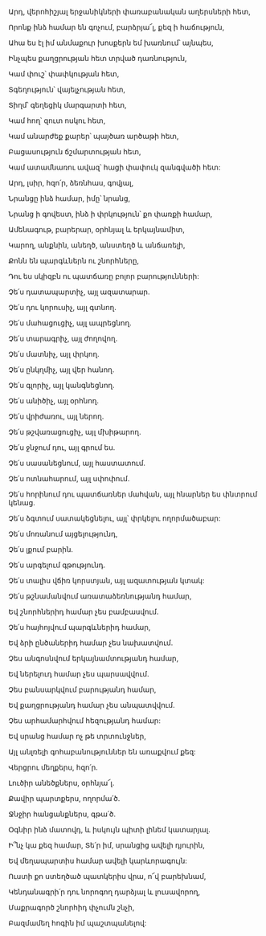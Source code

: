 Արդ, վերոհիշյալ երջանիկների փառաբանական աղերսների հետ,


Որոնք ինձ համար են գոչում, բարձրյա՜լ, քեզ ի հաճություն,


Ահա ես էլ իմ անմաքուր խոսքերն եմ խառնում՝ այնպես,


Ինչպես քաղցրության հետ տրված դառնություն,


Կամ փուշ՝ փափկության հետ,


Տգեղություն՝ վայելչության հետ,


Տիղմ՝ գեղեցիկ մարգարտի հետ,


Կամ հող՝ զուտ ոսկու հետ,


Կամ անարժեք քարեր՝ պայծառ արծաթի հետ,


Բացասություն ճշմարտության հետ,


Կամ ատամնառու ավազ՝ հացի փափուկ զանգվածի հետ:


Արդ, լսիր, հզո՛ր, ձեռնհաս, գովյալ,


Նրանցը ինձ համար, իմը՝ նրանց,


Նրանց ի գովեստ, ինձ ի փրկություն՝ քո փառքի համար,


Ամենագութ, բարերար, օրհնյալ և երկայնամիտ,


Կարող, անքնին, անեղծ, անստեղծ և անճառելի,


Քոնն են պարգևներն ու շնորհները,


Դու ես սկիզբն ու պատճառը բոլոր բարությունների:


Չե՛ս դատապարտիչ, այլ ազատարար.


Չե՛ս դու կորուսիչ, այլ գտնող.


Չե՛ս մահացուցիչ, այլ ապրեցնող.


Չե՛ս տարագրիչ, այլ ժողովող.


Չե՛ս մատնիչ, այլ փրկող.


Չե՛ս ընկղմիչ, այլ վեր հանող.


Չե՛ս գլորիչ, այլ կանգնեցնող.


Չե՛ս անիծիչ, այլ օրհնող.


Չե՛ս վրիժառու, այլ ներող.


Չե՛ս թշվառացուցիչ, այլ մխիթարող.


Չե՛ս ջնջում դու, այլ գրում ես.


Չե՛ս սասանեցնում, այլ հաստատում.


Չե՛ս ոտնահարում, այլ սփոփում.


Չե՛ս հորինում դու պատճառներ մահվան, այլ հնարներ ես փնտրում կենաց.


Չե՛ս ձգտում սատակեցնելու, այլ՝ փրկելու ողորմածաբար:


Չե՛ս մոռանում այցելությունդ,


Չե՛ս լքում բարին.


Չե՛ս արգելում գթությունդ.


Չե՛ս տալիս վճիռ կորստյան, այլ ազատության կտակ:


Չե՛ս թշնամանվում առատաձեռնությանդ համար,


Եվ շնորհներիդ համար չես բամբասվում.


Չե՛ս հայհոյվում պարգևներիդ համար,


Եվ ձրի ընծաներիդ համար չես նախատվում.


Չես անգոսնվում երկայնամտությանդ համար,


Եվ ներելուդ համար չես պարսավվում.


Չես բանսարկվում բարությանդ համար,


Եվ քաղցրությանդ համար չես անպատվվում.


Չես արհամարհվում հեզությանդ համար:


Եվ սրանց համար ոչ թե տրտունջներ,


Այլ անլռելի գոհաբանություններ են առաքվում քեզ:


Վերցրու մեղքերս, հզո՛ր.


Լուծիր անեծքներս, օրհնյա՜լ.


Քավիր պարտքերս, ողորմա՛ծ.


Ջնջիր հանցանքներս, գթա՛ծ.


Օգնիր ինձ մատովդ, և իսկույն պիտի լինեմ կատարյալ.


Ի՞նչ կա քեզ համար, Տե՛ր իմ, սրանցից ավելի դյուրին,


Եվ մեղապարտիս համար ավելի կարևորագույն:


Ուստի քո ստեղծած պատկերիս վրա, ո՜վ բարեխնամ,


Կենդանագրի՛ր դու նորոգող դարձյալ և լուսավորող,


Մաքրագործ շնորհիդ փչումն շնչի,


Բազմամեղ հոգին իմ պաշտպանելով: